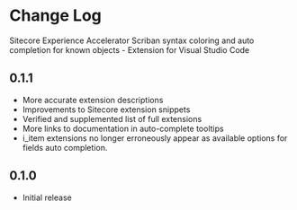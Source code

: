 # Change Log

Sitecore Experience Accelerator Scriban syntax coloring and auto completion for known objects - Extension for Visual Studio Code

## 0.1.1
- More accurate extension descriptions
- Improvements to Sitecore extension snippets
- Verified and supplemented list of full extensions
- More links to documentation in auto-complete tooltips
- i_item extensions no longer erroneously appear as available options for fields auto completion.

## 0.1.0
- Initial release